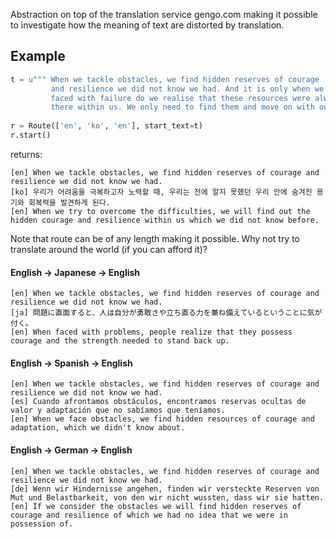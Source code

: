 Abstraction on top of the translation service gengo.com making it possible to investigate how the meaning of text are distorted by translation.

Example
-------

``` python
t = u""" When we tackle obstacles, we find hidden reserves of courage 
         and resilience we did not know we had. And it is only when we are 
         faced with failure do we realise that these resources were always 
         there within us. We only need to find them and move on with our lives. """
           
r = Route(['en', 'ko', 'en'], start_text=t)
r.start()
```
returns:

```
[en] When we tackle obstacles, we find hidden reserves of courage and resilience we did not know we had.
[ko] 우리가 어려움을 극복하고자 노력할 때, 우리는 전에 알지 못했던 우리 안에 숨겨진 용기와 회복력을 발견하게 된다.
[en] When we try to overcome the difficulties, we will find out the hidden courage and resilience within us which we did not know before.
```

Note that route can be of any length making it possible. Why not try to translate around the world (if you can afford it)?

#### English -> Japanese -> English

```
[en] When we tackle obstacles, we find hidden reserves of courage and resilience we did not know we had.
[ja] 問題に直面すると、人は自分が勇敢さや立ち直る力を兼ね備えているということに気が付く。
[en] When faced with problems, people realize that they possess courage and the strength needed to stand back up. 
```
#### English -> Spanish -> English
 
```
[en] When we tackle obstacles, we find hidden reserves of courage and resilience we did not know we had.
[es] Cuando afrontamos obstáculos, encontramos reservas ocultas de valor y adaptación que no sabíamos que teníamos.
[en] When we face obstacles, we find hidden resources of courage and adaptation, which we didn't know about.
```
#### English -> German -> English

```
[en] When we tackle obstacles, we find hidden reserves of courage and resilience we did not know we had.
[de] Wenn wir Hindernisse angehen, finden wir versteckte Reserven von Mut und Belastbarkeit, von den wir nicht wussten, dass wir sie hatten.
[en] If we consider the obstacles we will find hidden reserves of courage and resilience of which we had no idea that we were in possession of.
```
